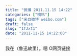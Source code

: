 ```yaml
---
title: "微博 2011.11.15 14:22"
categories: ["嘀咕"]
tags: ["来自微博 weibo.com"]
draft: false
slug: "1TJxt1"
date: "2011-11-15 14:22:00"
---
```


<p>我在（鲁迅故里）。嗯 O网页链接 ​​​​</p>
